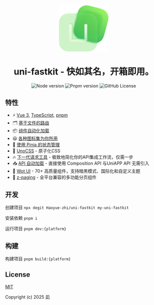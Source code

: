 <p align="center">
    <img width="160" src="./src/static/logo.png">
</p>

<h1 align="center">
  uni-fastkit -  快如其名，开箱即用。
</h1>

<div align="center">

![Node version](https://img.shields.io/badge/node-%3E%3D20-%235FA04E?logo=nodedotjs)
![Pnpm version](https://img.shields.io/badge/pnpm-%3E%3D9.12.0-%23F69220?logo=pnpm)
![GitHub License](https://img.shields.io/github/license/feige996/unibest)

</div>

## 特性

- ⚡️ [Vue 3](https://vuejs.org/), [TypeScript](https://www.typescriptlang.org/docs/), [pnpm](https://pnpm.io/)
- 🗂 [基于文件的路由](https://github.com/uni-helper/vite-plugin-uni-pages)
- 📦 [组件自动化加载](https://github.com/uni-helper/vite-plugin-uni-components)
- 😃 [各种图标集为你所用](https://icon-sets.iconify.design/)
- 🍍 [使用 Pinia 的状态管理](https://github.com/vuejs/pinia)
- 🎨 [UnoCSS](https://unocss.dev/) - 原子化CSS
- 🔥 [下一代请求工具](https://alova.js.org/zh-CN/) - 极致地简化你的API集成工作流，仅需一步
- 📥 [API 自动加载](https://github.com/antfu/unplugin-auto-import) - 直接使用 Composition API 与UniAPP API 无需引入
- 🚀 [Wot UI](https://wot-design-uni.cn/) - 70+ 高质量组件，支持暗黑模式、国际化和自定义主题
- 📖 [z-paging](https://z-paging.zxlee.cn/start/intro.html) - 全平台兼容的多功能分页组件

## 开发

创建项目 `npx degit Haoyue-zhi/uni-fastkit my-uni-fastkit`

安装依赖 `pnpm i`

运行项目 `pnpm dev:{platform}`

## 构建

构建项目 `pnpm build:{platform}`

## License

[MIT](https://opensource.org/licenses/MIT)

Copyright (c) 2025 凪
